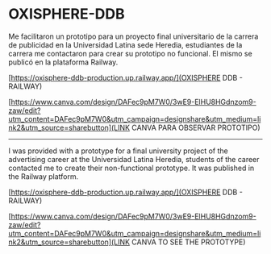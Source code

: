 # OXISPHERE-DDB

Me facilitaron un prototipo para un proyecto final universitario de la carrera de publicidad en la Universidad Latina sede Heredia, estudiantes de la carrera me contactaron para crear su prototipo no funcional. El mismo se publicó en la plataforma Railway.

[https://oxisphere-ddb-production.up.railway.app/](OXISPHERE DDB - RAILWAY)

[https://www.canva.com/design/DAFec9pM7W0/3wE9-ElHU8HGdnzom9-zaw/edit?utm_content=DAFec9pM7W0&utm_campaign=designshare&utm_medium=link2&utm_source=sharebutton](LINK CANVA PARA OBSERVAR PROTOTIPO)

------

I was provided with a prototype for a final university project of the advertising career at the Universidad Latina Heredia, students of the career contacted me to create their non-functional prototype. It was published in the Railway platform.

[https://oxisphere-ddb-production.up.railway.app/](OXISPHERE DDB - RAILWAY)

[https://www.canva.com/design/DAFec9pM7W0/3wE9-ElHU8HGdnzom9-zaw/edit?utm_content=DAFec9pM7W0&utm_campaign=designshare&utm_medium=link2&utm_source=sharebutton](LINK CANVA TO SEE THE PROTOTYPE)
